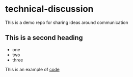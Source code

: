 # technical-discussion
This is a demo repo for sharing ideas around communication


## This is a second heading

* one
* two
* three

This is an example of [code](https://gist.github.com/PauloTDK/e4cf61995f547aed4156d2109c742780)
